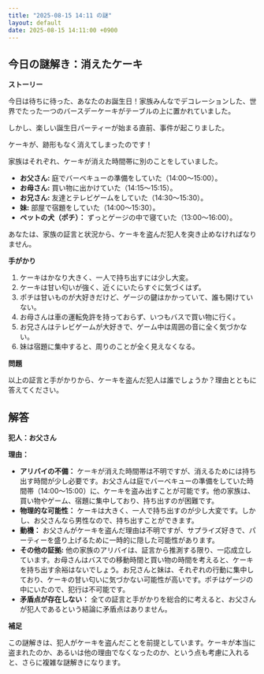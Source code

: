 ```yaml
---
title: "2025-08-15 14:11 の謎"
layout: default
date: 2025-08-15 14:11:00 +0900
---
```

## 今日の謎解き：消えたケーキ

**ストーリー**

今日は待ちに待った、あなたのお誕生日！家族みんなでデコレーションした、世界でたった一つのバースデーケーキがテーブルの上に置かれていました。

しかし、楽しい誕生日パーティーが始まる直前、事件が起こりました。

ケーキが、跡形もなく消えてしまったのです！

家族はそれぞれ、ケーキが消えた時間帯に別のことをしていました。

*   **お父さん:** 庭でバーベキューの準備をしていた（14:00～15:00）。
*   **お母さん:** 買い物に出かけていた（14:15～15:15）。
*   **お兄さん:** 友達とテレビゲームをしていた（14:30～15:30）。
*   **妹:** 部屋で宿題をしていた（14:00～15:30）。
*   **ペットの犬（ポチ）：** ずっとゲージの中で寝ていた（13:00～16:00）。

あなたは、家族の証言と状況から、ケーキを盗んだ犯人を突き止めなければなりません。

**手がかり**

1.  ケーキはかなり大きく、一人で持ち出すには少し大変。
2.  ケーキは甘い匂いが強く、近くにいたらすぐに気づくはず。
3.  ポチは甘いものが大好きだけど、ゲージの鍵はかかっていて、誰も開けていない。
4.  お母さんは車の運転免許を持っておらず、いつもバスで買い物に行く。
5.  お兄さんはテレビゲームが大好きで、ゲーム中は周囲の音に全く気づかない。
6.  妹は宿題に集中すると、周りのことが全く見えなくなる。

**問題**

以上の証言と手がかりから、ケーキを盗んだ犯人は誰でしょうか？理由とともに答えてください。

## 解答

**犯人：お父さん**

**理由：**

*   **アリバイの不備：** ケーキが消えた時間帯は不明ですが、消えるためには持ち出す時間が少し必要です。お父さんは庭でバーベキューの準備をしていた時間帯（14:00～15:00）に、ケーキを盗み出すことが可能です。他の家族は、買い物やゲーム、宿題に集中しており、持ち出すのが困難です。
*   **物理的な可能性：** ケーキは大きく、一人で持ち出すのが少し大変です。しかし、お父さんなら男性なので、持ち出すことができます。
*   **動機：** お父さんがケーキを盗んだ理由は不明ですが、サプライズ好きで、パーティーを盛り上げるために一時的に隠した可能性があります。
*   **その他の証拠:** 他の家族のアリバイは、証言から推測する限り、一応成立しています。お母さんはバスでの移動時間と買い物の時間を考えると、ケーキを持ち出す余裕はないでしょう。お兄さんと妹は、それぞれの行動に集中しており、ケーキの甘い匂いに気づかない可能性が高いです。ポチはゲージの中にいたので、犯行は不可能です。
*   **矛盾点が存在しない：** 全ての証言と手がかりを総合的に考えると、お父さんが犯人であるという結論に矛盾点はありません。

**補足**

この謎解きは、犯人がケーキを盗んだことを前提としています。ケーキが本当に盗まれたのか、あるいは他の理由でなくなったのか、という点も考慮に入れると、さらに複雑な謎解きになります。
